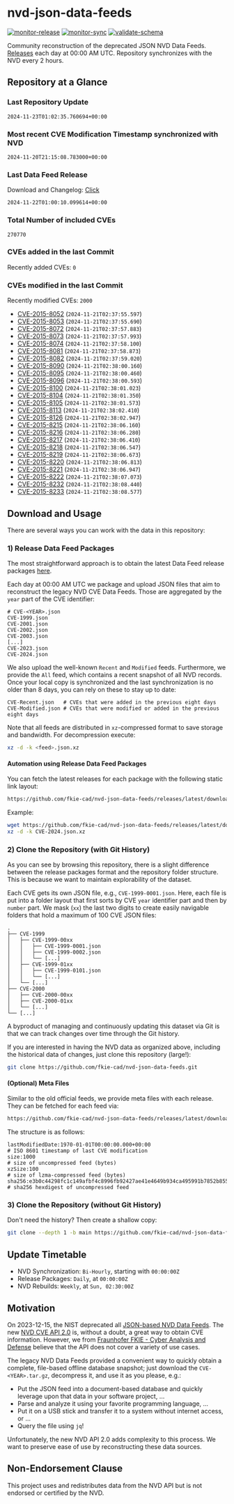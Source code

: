 # nvd-json-data-feeds

[![monitor-release](https://github.com/fkie-cad/nvd-json-data-feeds/actions/workflows/monitor_release.yml/badge.svg)](https://github.com/fkie-cad/nvd-json-data-feeds/actions/workflows/monitor_release.yml)
[![monitor-sync](https://github.com/fkie-cad/nvd-json-data-feeds/actions/workflows/monitor_sync.yml/badge.svg)](https://github.com/fkie-cad/nvd-json-data-feeds/actions/workflows/monitor_sync.yml)
[![validate-schema](https://github.com/fkie-cad/nvd-json-data-feeds/actions/workflows/validate_schema.yml/badge.svg)](https://github.com/fkie-cad/nvd-json-data-feeds/actions/workflows/validate_schema.yml)

Community reconstruction of the deprecated JSON NVD Data Feeds.
[Releases](https://github.com/fkie-cad/nvd-json-data-feeds/releases/latest) each day at 00:00 AM UTC.
Repository synchronizes with the NVD every 2 hours.

## Repository at a Glance

### Last Repository Update

```plain
2024-11-23T01:02:35.760694+00:00
```

### Most recent CVE Modification Timestamp synchronized with NVD

```plain
2024-11-20T21:15:08.783000+00:00
```

### Last Data Feed Release

Download and Changelog: [Click](https://github.com/fkie-cad/nvd-json-data-feeds/releases/latest)

```plain
2024-11-22T01:00:10.099614+00:00
```

### Total Number of included CVEs

```plain
270770
```

### CVEs added in the last Commit

Recently added CVEs: `0`



### CVEs modified in the last Commit

Recently modified CVEs: `2000`

- [CVE-2015-8052](CVE-2015/CVE-2015-80xx/CVE-2015-8052.json) (`2024-11-21T02:37:55.597`)
- [CVE-2015-8053](CVE-2015/CVE-2015-80xx/CVE-2015-8053.json) (`2024-11-21T02:37:55.690`)
- [CVE-2015-8072](CVE-2015/CVE-2015-80xx/CVE-2015-8072.json) (`2024-11-21T02:37:57.883`)
- [CVE-2015-8073](CVE-2015/CVE-2015-80xx/CVE-2015-8073.json) (`2024-11-21T02:37:57.993`)
- [CVE-2015-8074](CVE-2015/CVE-2015-80xx/CVE-2015-8074.json) (`2024-11-21T02:37:58.100`)
- [CVE-2015-8081](CVE-2015/CVE-2015-80xx/CVE-2015-8081.json) (`2024-11-21T02:37:58.873`)
- [CVE-2015-8082](CVE-2015/CVE-2015-80xx/CVE-2015-8082.json) (`2024-11-21T02:37:59.020`)
- [CVE-2015-8090](CVE-2015/CVE-2015-80xx/CVE-2015-8090.json) (`2024-11-21T02:38:00.160`)
- [CVE-2015-8095](CVE-2015/CVE-2015-80xx/CVE-2015-8095.json) (`2024-11-21T02:38:00.460`)
- [CVE-2015-8096](CVE-2015/CVE-2015-80xx/CVE-2015-8096.json) (`2024-11-21T02:38:00.593`)
- [CVE-2015-8100](CVE-2015/CVE-2015-81xx/CVE-2015-8100.json) (`2024-11-21T02:38:01.023`)
- [CVE-2015-8104](CVE-2015/CVE-2015-81xx/CVE-2015-8104.json) (`2024-11-21T02:38:01.350`)
- [CVE-2015-8105](CVE-2015/CVE-2015-81xx/CVE-2015-8105.json) (`2024-11-21T02:38:01.573`)
- [CVE-2015-8113](CVE-2015/CVE-2015-81xx/CVE-2015-8113.json) (`2024-11-21T02:38:02.410`)
- [CVE-2015-8126](CVE-2015/CVE-2015-81xx/CVE-2015-8126.json) (`2024-11-21T02:38:02.947`)
- [CVE-2015-8215](CVE-2015/CVE-2015-82xx/CVE-2015-8215.json) (`2024-11-21T02:38:06.160`)
- [CVE-2015-8216](CVE-2015/CVE-2015-82xx/CVE-2015-8216.json) (`2024-11-21T02:38:06.280`)
- [CVE-2015-8217](CVE-2015/CVE-2015-82xx/CVE-2015-8217.json) (`2024-11-21T02:38:06.410`)
- [CVE-2015-8218](CVE-2015/CVE-2015-82xx/CVE-2015-8218.json) (`2024-11-21T02:38:06.547`)
- [CVE-2015-8219](CVE-2015/CVE-2015-82xx/CVE-2015-8219.json) (`2024-11-21T02:38:06.673`)
- [CVE-2015-8220](CVE-2015/CVE-2015-82xx/CVE-2015-8220.json) (`2024-11-21T02:38:06.813`)
- [CVE-2015-8221](CVE-2015/CVE-2015-82xx/CVE-2015-8221.json) (`2024-11-21T02:38:06.947`)
- [CVE-2015-8222](CVE-2015/CVE-2015-82xx/CVE-2015-8222.json) (`2024-11-21T02:38:07.073`)
- [CVE-2015-8232](CVE-2015/CVE-2015-82xx/CVE-2015-8232.json) (`2024-11-21T02:38:08.440`)
- [CVE-2015-8233](CVE-2015/CVE-2015-82xx/CVE-2015-8233.json) (`2024-11-21T02:38:08.577`)


## Download and Usage

There are several ways you can work with the data in this repository:

### 1) Release Data Feed Packages

The most straightforward approach is to obtain the latest Data Feed release packages [here](https://github.com/fkie-cad/nvd-json-data-feeds/releases/latest).

Each day at 00:00 AM UTC we package and upload JSON files that aim to reconstruct the legacy NVD CVE Data Feeds.
Those are aggregated by the `year` part of the CVE identifier:

```
# CVE-<YEAR>.json
CVE-1999.json
CVE-2001.json
CVE-2002.json
CVE-2003.json
[...]
CVE-2023.json
CVE-2024.json
```

We also upload the well-known `Recent` and `Modified` feeds.
Furthermore, we provide the `All` feed, which contains a recent snapshot of all NVD records.
Once your local copy is synchronized and the last synchronization is no older than 8 days, you can rely on these to stay up to date:

```plain
CVE-Recent.json   # CVEs that were added in the previous eight days
CVE-Modified.json # CVEs that were modified or added in the previous eight days
```

Note that all feeds are distributed in `xz`-compressed format to save storage and bandwidth.
For decompression execute:

```sh
xz -d -k <feed>.json.xz
```

#### Automation using Release Data Feed Packages

You can fetch the latest releases for each package with the following static link layout:

```sh
https://github.com/fkie-cad/nvd-json-data-feeds/releases/latest/download/CVE-<YEAR>.json.xz
```

Example:

```sh
wget https://github.com/fkie-cad/nvd-json-data-feeds/releases/latest/download/CVE-2024.json.xz
xz -d -k CVE-2024.json.xz
```

### 2) Clone the Repository (with Git History)

As you can see by browsing this repository, there is a slight difference between the release packages format and the repository folder structure.
This is because we want to maintain explorability of the dataset.

Each CVE gets its own JSON file, e.g., `CVE-1999-0001.json`.
Here, each file is put into a folder layout that first sorts by CVE `year` identifier part and then by `number` part.
We mask (`xx`) the last two digits to create easily navigable folders that hold a maximum of 100 CVE JSON files:

```plain
.
├── CVE-1999
│   ├── CVE-1999-00xx
│   │   ├── CVE-1999-0001.json
│   │   ├── CVE-1999-0002.json
│   │   └── [...]
│   ├── CVE-1999-01xx
│   │   ├── CVE-1999-0101.json
│   │   └── [...]
│   └── [...]
├── CVE-2000
│   ├── CVE-2000-00xx
│   ├── CVE-2000-01xx
│   └── [...]
└── [...]
```

A byproduct of managing and continuously updating this dataset via Git is that we can track changes over time through the Git history.

If you are interested in having the NVD data as organized above, including the historical data of changes, just clone this repository (large!):

```sh
git clone https://github.com/fkie-cad/nvd-json-data-feeds.git
```

#### (Optional) Meta Files

Similar to the old official feeds, we provide meta files with each release. They can be fetched for each feed via:

```sh
https://github.com/fkie-cad/nvd-json-data-feeds/releases/latest/download/CVE-<YEAR>.meta
```

The structure is as follows:

```plain
lastModifiedDate:1970-01-01T00:00:00.000+00:00                          # ISO 8601 timestamp of last CVE modification
size:1000                                                               # size of uncompressed feed (bytes)
xzSize:100                                                              # size of lzma-compressed feed (bytes)
sha256:e3b0c44298fc1c149afbf4c8996fb92427ae41e4649b934ca495991b7852b855 # sha256 hexdigest of uncompressed feed
```

### 3) Clone the Repository (without Git History)

Don't need the history? Then create a shallow copy:

```sh
git clone --depth 1 -b main https://github.com/fkie-cad/nvd-json-data-feeds.git
```


## Update Timetable

* NVD Synchronization: `Bi-Hourly`, starting with `00:00:00Z`
* Release Packages: `Daily`, at `00:00:00Z`
* NVD Rebuilds: `Weekly`, at `Sun, 02:30:00Z`


## Motivation

On 2023-12-15, the NIST deprecated all [JSON-based NVD Data Feeds](https://nvd.nist.gov/vuln/data-feeds#divRetirementBanner-1).
The new [NVD CVE API 2.0](https://nvd.nist.gov/developers/vulnerabilities) is, without a doubt, a great way to obtain CVE information.
However, we from [Fraunhofer FKIE - Cyber Analysis and Defense](https://www.fkie.fraunhofer.de/en/departments/cad.html) believe that the API does not cover a variety of use cases.

The legacy NVD Data Feeds provided a convenient way to quickly obtain a complete, file-based offline database snapshot; just download the `CVE-<YEAR>.tar.gz`, decompress it, and use it as you please, e.g.:

- Put the JSON feed into a document-based database and quickly leverage upon that data in your software project, ...
- Parse and analyze it using your favorite programming language, ...
- Put it on a USB stick and transfer it to a system without internet access, or ...
- Query the file using `jq`!

Unfortunately, the new NVD API 2.0 adds complexity to this process.
We want to preserve ease of use by reconstructing these data sources.

## Non-Endorsement Clause

This project uses and redistributes data from the NVD API but is not endorsed or certified by the NVD.